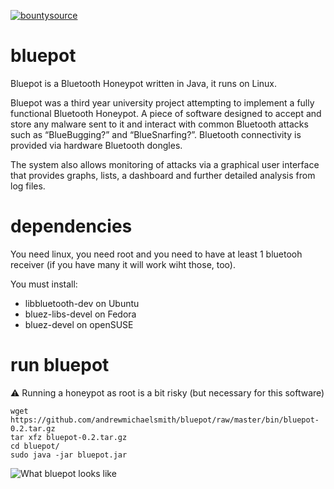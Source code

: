[![bountysource](https://api.bountysource.com/badge/issue?issue_id=12486899 "bountysource")](https://www.bountysource.com/issues/12486899-bluepot-interface-doesn-t-work-in-debian-jessie)


bluepot
=======

Bluepot is a Bluetooth Honeypot written in Java, it runs on Linux.

Bluepot was a third year university project attempting to implement a fully functional Bluetooth Honeypot. A piece of software designed to accept and store any malware sent to it and interact with common Bluetooth attacks such as “BlueBugging?” and “BlueSnarfing?”. Bluetooth connectivity is provided via hardware Bluetooth dongles.

The system also allows monitoring of attacks via a graphical user interface that provides graphs, lists, a dashboard and further detailed analysis from log files.


dependencies 
============

You need linux, you need root and you need to have at least 1 bluetooh receiver (if you have many it will work wiht those, too).

You must install:

* libbluetooth-dev on Ubuntu
* bluez-libs-devel on Fedora
* bluez-devel on openSUSE

run bluepot
===========

:warning: Running a honeypot as root is a bit risky (but necessary for this software)

    wget https://github.com/andrewmichaelsmith/bluepot/raw/master/bin/bluepot-0.2.tar.gz
    tar xfz bluepot-0.2.tar.gz
    cd bluepot/
    sudo java -jar bluepot.jar


![What bluepot looks like](https://raw.github.com/andrewmichaelsmith/bluepot/master/bin/screenshot.png "What bluepot looks like")
